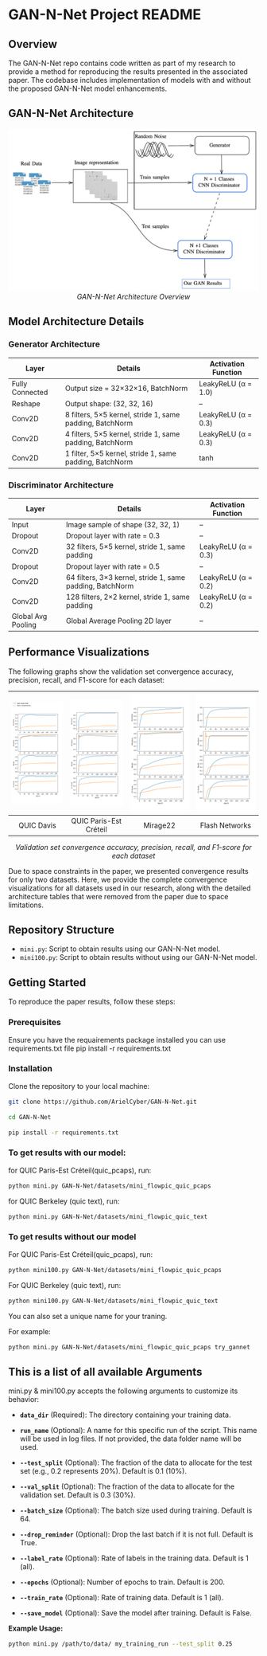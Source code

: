 # GAN-N-Net Project README

## Overview

The GAN-N-Net repo contains code written as part of my research to provide a method for reproducing the results presented in the associated paper. The codebase includes implementation of models with and without the proposed GAN-N-Net model enhancements.

## GAN-N-Net Architecture

<div align="center">
    <img src="git_plots_and_tabels/gannnet_arch.png" width="600"/>
    <br>
    <em>GAN-N-Net Architecture Overview</em>
</div>

## Model Architecture Details

### Generator Architecture

| Layer            | Details                                                       | Activation Function        |
|------------------|---------------------------------------------------------------|----------------------------|
| Fully Connected  | Output size = 32×32×16, BatchNorm                             | LeakyReLU (α = 1.0)        |
| Reshape          | Output shape: (32, 32, 16)                                   | –                          |
| Conv2D           | 8 filters, 5×5 kernel, stride 1, same padding, BatchNorm      | LeakyReLU (α = 0.3)        |
| Conv2D           | 4 filters, 5×5 kernel, stride 1, same padding, BatchNorm      | LeakyReLU (α = 0.3)        |
| Conv2D           | 1 filter, 5×5 kernel, stride 1, same padding, BatchNorm       | tanh                       |

### Discriminator Architecture

| Layer                | Details                                                     | Activation Function        |
|-----------------------|-------------------------------------------------------------|----------------------------|
| Input                | Image sample of shape (32, 32, 1)                           | –                          |
| Dropout              | Dropout layer with rate = 0.3                               | –                          |
| Conv2D               | 32 filters, 5×5 kernel, stride 1, same padding              | LeakyReLU (α = 0.3)        |
| Dropout              | Dropout layer with rate = 0.5                               | –                          |
| Conv2D               | 64 filters, 3×3 kernel, stride 1, same padding, BatchNorm   | LeakyReLU (α = 0.2)        |
| Conv2D               | 128 filters, 2×2 kernel, stride 1, same padding             | LeakyReLU (α = 0.2)        |
| Global Avg Pooling   | Global Average Pooling 2D layer                             | –                          |

## Performance Visualizations

The following graphs show the validation set convergence accuracy, precision, recall, and F1-score for each dataset:

| <img src="git_plots_and_tabels/quic_davis.png" width="200"/> | <img src="git_plots_and_tabels/quic_paris.png" width="200"/> | <img src="git_plots_and_tabels/mirage22.png" width="200"/> | <img src="git_plots_and_tabels/flash_networks.png" width="200"/> |
|:----------:|:---------------------:|:---------:|:--------------:|
| QUIC Davis | QUIC Paris-Est Créteil | Mirage22 | Flash Networks |

<div align="center">
    <em>Validation set convergence accuracy, precision, recall, and F1-score for each dataset</em>
</div>

Due to space constraints in the paper, we presented convergence results for only two datasets. Here, we provide the complete convergence visualizations for all datasets used in our research, along with the detailed architecture tables that were removed from the paper due to space limitations.

## Repository Structure

- `mini.py`: Script to obtain results using our GAN-N-Net model.
- `mini100.py`: Script to obtain results without using our GAN-N-Net model.

## Getting Started

To reproduce the paper results, follow these steps:

### Prerequisites

Ensure you have the requairements package installed
you can use requirements.txt file
pip install -r requirements.txt

### Installation

Clone the repository to your local machine:

```bash
git clone https://github.com/ArielCyber/GAN-N-Net.git
```
```bash
cd GAN-N-Net
```
```bash
pip install -r requirements.txt
```

### To get results with our model:

for QUIC Paris-Est Créteil(quic_pcaps), run:
```bash
python mini.py GAN-N-Net/datasets/mini_flowpic_quic_pcaps 
```

for QUIC Berkeley (quic text), run:

```bash
python mini.py GAN-N-Net/datasets/mini_flowpic_quic_text
```

### To get results without our model


For QUIC Paris-Est Créteil(quic_pcaps), run:
```bash
python mini100.py GAN-N-Net/datasets/mini_flowpic_quic_pcaps 
```

For QUIC Berkeley (quic text), run:

```bash
python mini100.py GAN-N-Net/datasets/mini_flowpic_quic_text
```

You can also set a unique name for your traning.

For example:
```bash
python mini.py GAN-N-Net/datasets/mini_flowpic_quic_pcaps try_gannet
```

## This is a list of all available Arguments

mini.py & mini100.py accepts the following arguments to customize its behavior:

* **`data_dir`** (Required): The directory containing your training data. 

* **`run_name`** (Optional): A name for this specific run of the script. This name will be used in log files. If not provided, the data folder name will be used.

* **`--test_split`** (Optional): The fraction of the data to allocate for the test set (e.g., 0.2 represents 20%). Default is 0.1 (10%).

* **`--val_split`** (Optional): The fraction of the data to allocate for the validation set. Default is 0.3 (30%).

* **`--batch_size`** (Optional): The batch size used during training. Default is 64.

* **`--drop_reminder`** (Optional): Drop the last batch if it is not full. Default is True.

* **`--label_rate`** (Optional): Rate of labels in the training data. Default is 1 (all).

* **`--epochs`** (Optional): Number of epochs to train. Default is 200.

* **`--train_rate`** (Optional): Rate of training data. Default is 1 (all).

* **`--save_model`** (Optional): Save the model after training. Default is False.

**Example Usage:**

```bash
python mini.py /path/to/data/ my_training_run --test_split 0.25 
